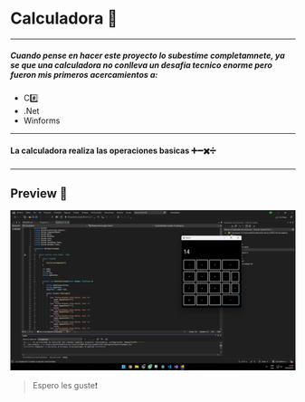 # Calculadora 📱

---

##### Cuando pense en hacer este proyecto lo subestime completamnete, ya se que una calculadora no conlleva un desafia tecnico enorme pero fueron mis primeros acercamientos a:

- C#️⃣
- .Net
- Winforms 

---
#### La calculadora realiza las operaciones basicas ➕➖✖️➗
---

## Preview 👀

![img](preview.png)

>Espero les guste❗️